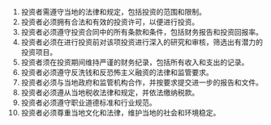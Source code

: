 

1. 投资者需遵守当地的法律和规定，包括投资的范围和限制。
2. 投资者必须拥有合法和有效的投资许可，以便进行投资。
3. 投资者必须遵守投资合同中的所有条款和条件，包括财务报告和投资回报率。
4. 投资者必须在进行投资前对该项投资进行深入的研究和审核，筛选出有潜力的投资项目。
5. 投资者须在投资期间维持严谨的财务纪录，包括所有收入和支出的记录。
6. 投资者必须遵守反洗钱和反恐怖主义融资的法律和监管要求。
7. 投资者必须与当地政府和监管机构合作，并按要求提交进一步的报告和文件。
8. 投资者必须遵从当地税收法律和规定，并依法缴纳税款。
9. 投资者必须遵守职业道德标准和行业规范。
10. 投资者必须尊重当地文化和法律，维护当地的社会和环境稳定。